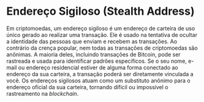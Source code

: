 # Endereço Sigiloso (Stealth Address)

Em criptomoedas, um endereço sigiloso é um endereço de carteira de uso único gerado ao realizar uma transação. Ele é usado na tentativa de ocultar a identidade das pessoas que enviam e recebem as transações. Ao contrário da crença popular, nem todas as transações de criptomoedas são anônimas. A maioria deles, incluindo transações de Bitcoin, pode ser rastreada e usada para identificar padrões específicos. Se o seu nome, e-mail ou endereço residencial estiver de alguma forma conectado ao endereço da sua carteira, a transação poderá ser diretamente vinculada a você. Os endereços sigilosos atuam como um substituto anônimo para o endereço oficial da sua carteira, tornando difícil ou impossível o rastreamento na _blockchain_.